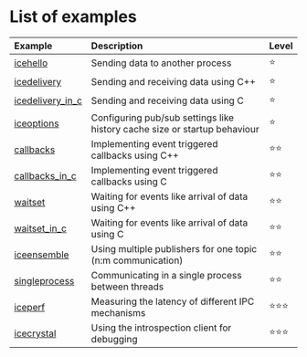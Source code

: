 # List of examples

| Example                                | Description                                                               | Level              |
|:---------------------------------------|:--------------------------------------------------------------------------|:-------------------|
|[icehello](./icehello/)                 | Sending data to another process                                           | :star:             |
|[icedelivery](./icedelivery/)           | Sending and receiving data using C++                                      | :star:             |
|[icedelivery_in_c](./icedelivery_in_c/) | Sending and receiving data using C                                        | :star:             |
|[iceoptions](./iceoptions/)             | Configuring pub/sub settings like history cache size or startup behaviour | :star:             |
|[callbacks](./callbacks/)               | Implementing event triggered callbacks using C++                          | :star::star:       |
|[callbacks_in_c](./callbacks_in_c/)     | Implementing event triggered callbacks using C                            | :star::star:       |
|[waitset](./waitset/)                   | Waiting for events like arrival of data using C++                         | :star::star:       |
|[waitset_in_c](./waitset_in_c/)         | Waiting for events like arrival of data using C                           | :star::star:       |
|[iceensemble](./iceensemble/)           | Using multiple publishers for one topic (n:m communication)               | :star::star:       |
|[singleprocess](./singleprocess/)       | Communicating in a single process between threads                         | :star::star:       |
|[iceperf](./iceperf/)                   | Measuring the latency of different IPC mechanisms                         | :star::star::star: |
|[icecrystal](./icecrystal/)             | Using the introspection client for debugging                              | :star::star::star: |
